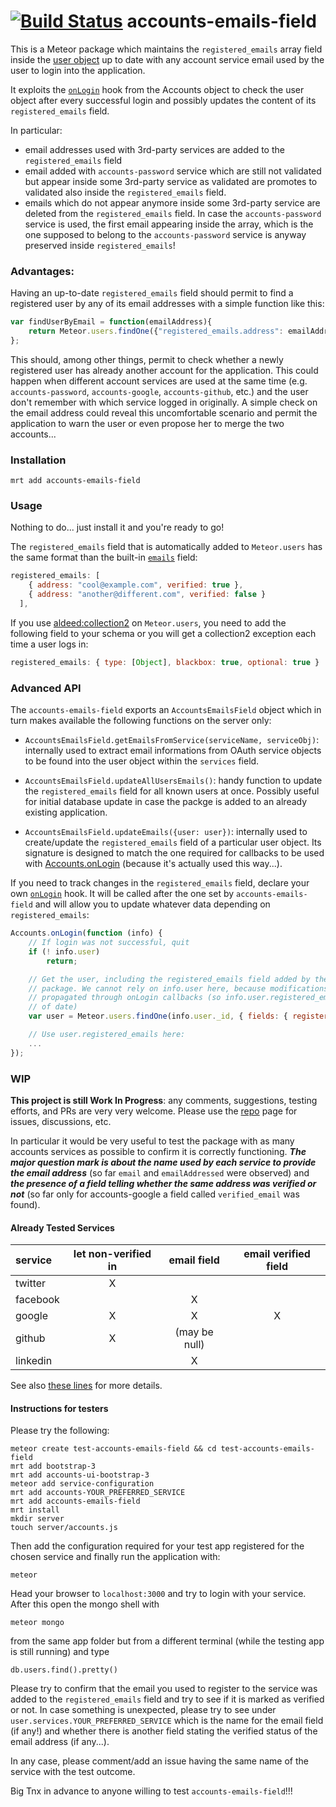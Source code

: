 [![Build Status](https://travis-ci.org/splendido/meteor-accounts-emails-field.svg?branch=master)](https://travis-ci.org/splendido/meteor-accounts-emails-field)
accounts-emails-field
=====================

This is a Meteor package which maintains the `registered_emails` array field inside the [user object](http://docs.meteor.com/#meteor_users) up to date with any account service email used by the user to login into the application.

It exploits the [`onLogin`](http://docs.meteor.com/#/full/accounts_onlogin) hook from the Accounts object to check the user object after every successful login and possibly updates the content of its `registered_emails` field.

In particular:

* email addresses used with 3rd-party services are added to the `registered_emails` field
* email added with `accounts-password` service which are still not validated but appear inside some 3rd-party service as validated are promotes to validated also inside the `registered_emails` field.
* emails which do not appear anymore inside some 3rd-party service are deleted from the `registered_emails` field. In case the `accounts-password` service is used, the first email appearing inside the array, which is the one supposed to belong to the `accounts-password` service is anyway preserved inside `registered_emails`!

### Advantages:

Having an up-to-date `registered_emails` field should permit to find a registered user by any of its email addresses with a simple function like this:

```Javascript
var findUserByEmail = function(emailAddress){
    return Meteor.users.findOne({"registered_emails.address": emailAddress});
};
```

This should, among other things, permit to check whether a newly registered user has already another account for the application. This could happen when different account services are used at the same time (e.g. `accounts-password`, `accounts-google`, `accounts-github`, etc.) and the user don't remember with which service logged in originally. A simple check on the email address could reveal this uncomfortable scenario and permit the application to warn the user or even propose her to merge the two accounts...


### Installation

```Shell
mrt add accounts-emails-field
```

### Usage

Nothing to do... just install it and you're ready to go!

The `registered_emails` field that is automatically added to `Meteor.users` has the same format than the built-in [`emails`](http://docs.meteor.com/#/full/meteor_users) field:
```javascript
registered_emails: [
    { address: "cool@example.com", verified: true },
    { address: "another@different.com", verified: false }
  ],
```
If you use [aldeed:collection2](https://github.com/aldeed/meteor-collection2#attach-a-schema-to-meteorusers) on `Meteor.users`, you need to add the following field to your schema or you will get a collection2 exception each time a user logs in:
```javascript
registered_emails: { type: [Object], blackbox: true, optional: true }
```

### Advanced API

The `accounts-emails-field` exports an `AccountsEmailsField` object which in
turn makes available the following functions on the server only:

* `AccountsEmailsField.getEmailsFromService(serviceName, serviceObj)`:
    internally used to extract email informations from OAuth service objects to
    be found into the user object within the `services` field.

* `AccountsEmailsField.updateAllUsersEmails()`:
    handy function to update the `registered_emails` field for all known users
    at once. Possibly useful for initial database update in case the packge is
    added to an already existing application.

* `AccountsEmailsField.updateEmails({user: user})`:
    internally used to create/update the `registered_emails` field of a particular
    user object. Its signature is designed to match the one required for callbacks
    to be used with [Accounts.onLogin](https://docs.meteor.com/#/full/accounts_onlogin)
    (because it's actually used this way...).

If you need to track changes in the `registered_emails` field, declare your own [`onLogin`](http://docs.meteor.com/#/full/accounts_onlogin) hook. It will be called after the one set by `accounts-emails-field` and will allow you to update whatever data depending on `registered_emails`:

```javascript
Accounts.onLogin(function (info) {
	// If login was not successful, quit
	if (! info.user)
		return;

	// Get the user, including the registered_emails field added by the "splendido:accounts-emails-field"
	// package. We cannot rely on info.user here, because modifications to the info object are not 
	// propagated through onLogin callbacks (so info.user.registered_emails might be inexistent or out 
	// of date)
	var user = Meteor.users.findOne(info.user._id, { fields: { registered_emails: 1, ... } });

    // Use user.registered_emails here:
	...
});
```

### WIP

**This project is still Work In Progress**: any comments, suggestions, testing efforts, and PRs are very very welcome. Please use the [repo](https://github.com/splendido/meteor-accounts-emails-field) page for issues, discussions, etc.

In particular it would be very useful to test the package with as many accounts services as possible to confirm it is correctly functioning.
_**The major question mark is about the name used by each service to provide the email address**_ (so far `email` and `emailAddressed` were observed) and _**the presence of a field telling whether the same address was verified or not**_ (so far only for accounts-google a field called `verified_email` was found).

#### Already Tested Services

|  service  | let non-verified in |  email field  | email verified field |
| :-------- | :-----------------: | :-----------: | :------------------: |
| twitter   |          X          |               |                      |
| facebook  |                     |       X       |                      |
| google    |          X          |       X       |           X          |
| github    |          X          | (may be null) |                      |
| linkedin  |                     |       X       |                      |

See also [these lines](https://github.com/splendido/meteor-accounts-emails-field/blob/master/lib/accounts-emails-field.js#L13-69)
for more details.

#### Instructions for testers

Please try the following:

```Shell
meteor create test-accounts-emails-field && cd test-accounts-emails-field
mrt add bootstrap-3
mrt add accounts-ui-bootstrap-3
meteor add service-configuration
mrt add accounts-YOUR_PREFERRED_SERVICE
mrt add accounts-emails-field
mrt install
mkdir server
touch server/accounts.js
```

Then add the configuration required for your test app registered for the chosen service and finally run the application with:

```Shell
meteor
```

Head your browser to `localhost:3000` and try to login with your service. After this open the mongo shell with

```Shell
meteor mongo
```

from the same app folder but from a different terminal (while the testing app is still running) and type

```Shell
db.users.find().pretty()
```

Please try to confirm that the email you used to register to the service was added to the `registered_emails` field and try to see if it is marked as verified or not.
In case something is unexpected, please try to see under `user.services.YOUR_PREFERRED_SERVICE` which is the name for the email field (if any!) and whether there is another field stating the verified status of the email address (if any...).

In any case, please comment/add an issue having the same name of the service with the test outcome.

Big Tnx in advance to anyone willing to test `accounts-emails-field`!!!
